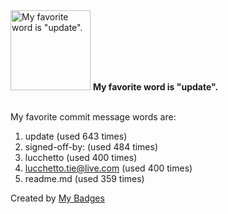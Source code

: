 <img src="https://my-badges.github.io/my-badges/favorite-word.png" alt="My favorite word is &quot;update&quot;." title="My favorite word is &quot;update&quot;." width="128">
<strong>My favorite word is &quot;update&quot;.</strong>
<br><br>

My favorite commit message words are:

1. update (used 643 times)
2. signed-off-by: (used 484 times)
3. lucchetto (used 400 times)
4. <lucchetto.tie@live.com> (used 400 times)
5. readme.md (used 359 times)


Created by <a href="https://github.com/my-badges/my-badges">My Badges</a>
